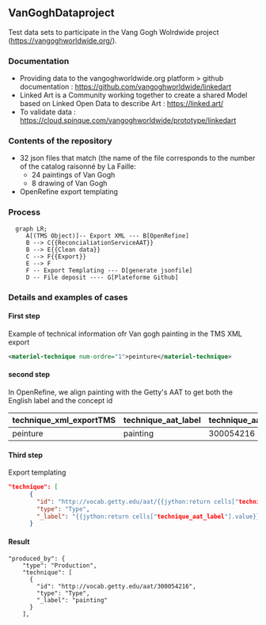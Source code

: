 ## VanGoghDataproject

Test data sets to participate in the Vang Gogh Wolrdwide project (https://vangoghworldwide.org/).

### Documentation 
* Providing data to the vangoghworldwide.org platform > github documentation : https://github.com/vangoghworldwide/linkedart
* Linked Art is a Community working together to create a shared Model based on Linked Open Data to describe Art : https://linked.art/
* To validate data : https://cloud.spinque.com/vangoghworldwide/prototype/linkedart

### Contents of the repository  

* 32 json files that match (the name of the file corresponds to the number of the catalog raisonné by La Faille:
  * 24 paintings of Van Gogh
  * 8 drawing of Van Gogh
* OpenRefine export templating

### Process 

```mermaid
  graph LR;
     A[(TMS Object)]-- Export XML --- B[OpenRefine]
     B --> C{{ReconcialiationServiceAAT}}
     B --> E{{Clean data}}
     C --> F{{Export}}
     E --> F
     F -- Export Templating --- D[generate jsonfile]
     D -- File deposit ---- G[Plateforme Github]
```

### Details and examples of cases

#### First step 
Example of technical information ofr Van gogh painting in the TMS XML export 
```xml
<materiel-technique num-ordre="1">peinture</materiel-technique>
```
 
#### second step 
In OpenRefine, we align painting with the Getty's AAT to get both the English label and the concept id

| technique_xml_exportTMS | technique_aat_label                          | technique_aat_id             |
|------------|--------------------------------------|-------------------------|
| peinture      | painting                  | 300054216            |

#### Third step 

Export templating
```json
"technique": [
      {
        "id": "http://vocab.getty.edu/aat/{{jython:return cells["technique_aat_id"].value}}",
        "type": "Type",
        "_label": "{{jython:return cells["technique_aat_label"].value}}"
      }
```
#### Result 

```jsonld
"produced_by": {
    "type": "Production",
    "technique": [
      {
        "id": "http://vocab.getty.edu/aat/300054216",
        "type": "Type",
        "_label": "painting"
      }
    ],
```

